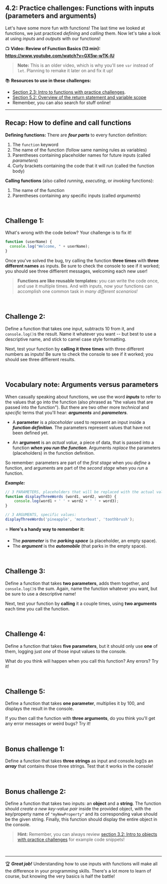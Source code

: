 ## 4.2: Practice challenges: Functions with inputs (parameters and arguments)

Let's have some more fun with functions! The last time we looked at functions, we just practiced *defining* and *calling* them. Now let's take a look at using *inputs* and *outputs* with our functions!

📺 **Video: Review of Function Basics (13 min): https://www.youtube.com/watch?v=GX5w-wTK-lU**

  > **Note:** This is an older video, which is why you'll see `var` instead of `let`. Planning to remake it later on and fix it up!

:books: **Resources to use in these challenges:**
  - [Section 2.3: Intro to functions with practice challenges](https://github.com/LearnTeachCode/intro-javascript-class/blob/march-2018/week-2/2-3-function-intro-challenges.md).
  - [Section 5.2: Overview of the return statement and variable scope](https://github.com/LearnTeachCode/intro-javascript-class/blob/master/week-5/5-2-return-and-scope.md)
  - Remember, you can also search for stuff online!

<hr/>

## Recap: How to define and call functions

**Defining functions:** There are ***four parts*** to every function definition:

  1. The `function` keyword
  2. The name of the function (follow same naming rules as variables)
  3. Parentheses containing placeholder names for future inputs (called *parameters*)
  4. Curly brackets containing the code that it will run (called the function body)

**Calling functions** (also called *running*, *executing*, or *invoking* functions):

  1. The name of the function
  2. Parentheses containing any specific inputs (called *arguments*)

<br/>

## Challenge 1:

What's wrong with the code below? Your challenge is to fix it!

```javascript
function (userName) {
  console.log("Welcome, " + userName);
}
```

Once you've solved the bug, try calling the function **three times** with **three different names** as inputs. Be sure to check the console to see if it worked; you should see three diffierent messages, welcoming each new user!

  > **Functions are like reusable templates:** you can write the code once, and use it multiple times. And with inputs, now your functions can accomplish one common task in *many different scenarios!*

<br/>

## Challenge 2:

Define a function that takes one input, subtracts 10 from it, and `console.log()`s the result. Name it whatever you want -- but best to use a descriptive name, and stick to camel case style formatting.

Next, test your function by **calling it three times** with three different numbers as inputs! Be sure to check the console to see if it worked; you should see three diffierent results.

<br/>

## Vocabulary note: Arguments versus parameters

When casually speaking about functions, we use the word ***inputs*** to refer to the values that go into the function (also phrased as "the values that are passed into the function"). But there are two other more *technical* and *specific* terms that you'll hear: ***arguments*** and ***parameters***.

  - A **parameter** is a *placeholder* used to represent an input inside a ***function definition***. The parameters represent values that have not been defined yet.
  
  - An **argument** is an *actual value*, a piece of data, that is passed into a function ***when you run the function***. Arguments *replace* the parameters (placeholders) in the function definition.
  
So remember: parameters are part of the *first stage* when you *define* a function, and arguments are part of the *second stage* when you *run* a function.

***Example:***

```javascript
// 3 PARAMETERS, placeholders that will be replaced with the actual values later:
function displayThreeWords (word1, word2, word3) {
	console.log(word1 + ' ' + word2 + ' ' + word3);
}

// 3 ARGUMENTS, specific values:
displayThreeWords('pineapple', 'motorboat', 'toothbrush');
```

:star: **Here's a handy way to remember it:**

  - The ***parameter*** is the ***parking space*** (a placeholder, an empty space).
  - The ***argument*** is the ***automobile*** (that parks in the empty space).

<br/>

## Challenge 3:

Define a function that takes **two parameters**, adds them together, and `console.log()`s the sum. Again, name the function whatever you want, but be sure to use a descriptive name!

Next, test your function by **calling** it a couple times, using **two arguments** each time you call the function.

<br/>

## Challenge 4:

Define a function that takes **five parameters**, but it should only use **one** of them, logging just *one* of those input values to the console.

What do you think will happen when you call this function? Any errors? Try it!

<br/>


## Challenge 5:

Define a function that takes **one parameter**, multiplies it by 100, and displays the result in the console.

If you then call the function with **three arguments**, do you think you'll get any error messages or weird bugs? Try it!

<br/>

## Bonus challenge 1:

Define a function that takes **three strings** as input and console.log()s an ***array*** that contains those three strings. Test that it works in the console!

<br/>


## Bonus challenge 2:

Define a function that takes two inputs: an **object** and a **string**. The function should *create a new key-value pair* inside the provided object, with the key/property name of `"myNewProperty"` and its corresponding value should be the given string. Finally, this function should display the entire object in the console.

  > **Hint:** Remember, you can always review [section 3.2: Intro to objects with practice challenges](https://github.com/LearnTeachCode/intro-javascript-class/blob/march-2018/week-3/3-2-object-challenges.md) for example code snippets!

</br>



<hr/>

:trophy: ***Great job!*** Understanding how to use inputs with functions will make all the difference in your programming skills. There's a lot more to learn of course, but knowing the very basics is half the battle!

